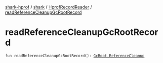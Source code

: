 [shark-hprof](../../index.md) / [shark](../index.md) / [HprofRecordReader](index.md) / [readReferenceCleanupGcRootRecord](./read-reference-cleanup-gc-root-record.md)

# readReferenceCleanupGcRootRecord

`fun readReferenceCleanupGcRootRecord(): `[`GcRoot.ReferenceCleanup`](../-gc-root/-reference-cleanup/index.md)